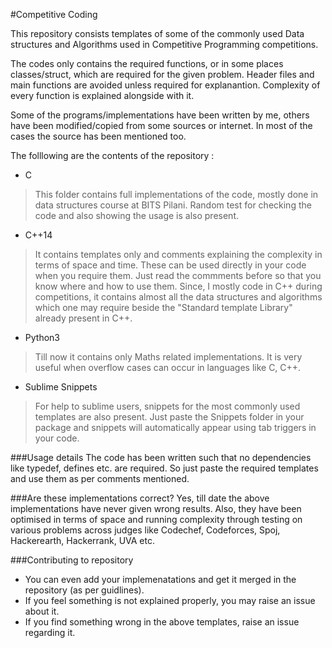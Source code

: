 #Competitive Coding

This repository consists templates of some of the commonly used Data structures and Algorithms used in Competitive Programming competitions. 

The codes only contains the required functions, or in some places classes/struct, which are required for the given problem. Header files and main functions are avoided unless required for explanantion. Complexity of every function is explained alongside with it.

Some of the programs/implementations have been written by me, others have been modified/copied from some sources or internet. In most of the cases the source has been mentioned too. 

The folllowing are the contents of the repository :

* C
> This folder contains full implementations of the code, mostly done in data structures course at BITS Pilani. Random test for checking the code and also showing the usage is also present.

* C++14
> It contains templates only and comments explaining the complexity in terms of space and time. These can be used directly in your code when you require them. Just read the commments before so that you know where and how to use them. Since, I mostly code in C++ during competitions, it contains almost all the data structures and algorithms which one may require beside the "Standard template Library" already present in C++. 


* Python3
> Till now it contains only Maths related implementations. It is very useful when overflow cases can occur in languages like C, C++.

* Sublime Snippets
> For help to sublime users, snippets for the most commonly used templates are also present. Just paste the Snippets folder in your package and snippets will automatically appear using tab triggers in your code.

###Usage details
The code has been written such that no dependencies like typedef, defines etc. are required. So just paste the required templates and use them as per comments mentioned.

###Are these implementations correct?
Yes, till date the above implementations have never given wrong results. Also, they have been optimised in terms of space and running complexity through testing on various problems across judges like Codechef, Codeforces, Spoj, Hackerearth, Hackerrank, UVA etc.

###Contributing to repository
* You can even add your implemenatations and get it merged in the repository (as per guidlines).
* If you feel something is not explained properly, you may raise an issue about it. 
* If you find something wrong in the above templates, raise an issue regarding it.